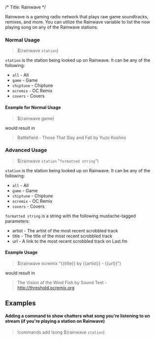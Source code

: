 /*
Title: Rainwave
*/

Rainwave is a gaming radio network that plays raw game soundtracks, remixes, and more. You can utilize the Rainwave variable to list the now playing song on any of the Rainwave stations.

### Normal Usage

> $(rainwave `station`)

`station` is the station being looked up on Rainwave. It can be any of the following:

* `all` - All
* `game` - Game
* `chiptune` - Chiptune
* `ocremix` - OC Remix
* `covers` - Covers

#### Example for Normal Usage

> $(rainwave game)

would result in

> Battlefield - Those That Slay and Fall by Yuzo Koshiro

### Advanced Usage

> $(rainwave `station` "`formatted string`")

`station` is the station being looked up on Rainwave. It can be any of the following:

* `all` - All
* `game` - Game
* `chiptune` - Chiptune
* `ocremix` - OC Remix
* `covers` - Covers

`formatted string` is a string with the following mustache-tagged parameters:

* artist - The artist of the most recent scrobbled track
* title - The title of the most recent scrobbled track
* url - A link to the most recent scrobbled track on Last.fm

#### Example Usage

> $(rainwave ocremix "{{title}} by {{artist}} - {{url}}")

would result in

> The Vision of the Wind Fish by Sound Test - http://threshold.ocremix.org

## Examples

#### Adding a command to show chatters what song you're listening to on stream (if you're playing a station on Rainwave)

> !commands add !song $(rainwave `station`)
